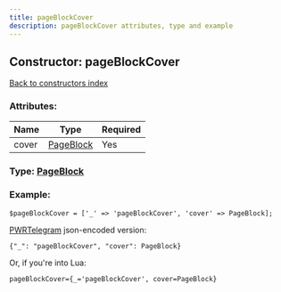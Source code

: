 ```yaml
---
title: pageBlockCover
description: pageBlockCover attributes, type and example
---
```

## Constructor: pageBlockCover  
[Back to constructors index](index.md)



### Attributes:

| Name     |    Type       | Required |
|----------|---------------|----------|
|cover|[PageBlock](../types/PageBlock.md) | Yes|



### Type: [PageBlock](../types/PageBlock.md)


### Example:

```
$pageBlockCover = ['_' => 'pageBlockCover', 'cover' => PageBlock];
```  

[PWRTelegram](https://pwrtelegram.xyz) json-encoded version:

```
{"_": "pageBlockCover", "cover": PageBlock}
```


Or, if you're into Lua:  


```
pageBlockCover={_='pageBlockCover', cover=PageBlock}

```


